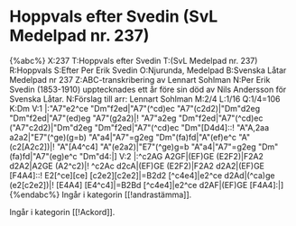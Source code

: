 # Hoppvals efter Svedin (SvL Medelpad nr. 237)

{%abc%}
X:237
T:Hoppvals efter Svedin
T:(SvL Medelpad nr. 237)
R:Hoppvals
S:Efter Per Erik Svedin
O:Njurunda, Medelpad
B:Svenska Låtar Medelpad nr 237
Z:ABC-transkribering av Lennart Sohlman
N:Per Erik Svedin (1853-1910) upptecknades ett år före sin död av Nils Andersson för Svenska Låtar.
N:Förslag till arr: Lennart Sohlman
M:2/4
L:1/16
Q:1/4=106
K:Dm
V:1
|:"A7"e2^ce "Dm"f2ed|"A7"(^cd)ec "A7"(c2d2)|"Dm"d2eg "Dm"f2ed|"A7"(ed)eg "A7"(g2a2)|!
"A7"a2eg "Dm"f2ed|"A7"(^cd)ec ("A7"c2d2)|"Dm"d2eg "Dm"f2ed|"A7"(^cd)ec "Dm"[D4d4]::!
"A"A,2aa a2a2|"E7"(^ge)(g=b) "A"a4|"A7"=g2eg "Dm"(fa)fd|"A"(ef)e^c "A"(c2[A2c2])|!
"A"[A4^c4] "A"(e2a2)|"E7"(^ge)g=b "A"a4|"A7"=g2eg "Dm"(fa)fd|"A7"(eg)e^c "Dm"d4:|]
V:2
|:^c2AG A2GF|(EF)GE (E2F2)|F2A2 d2A2|A2GE (A2^c2)|!
^c2Ac d2cA|(EF)GE (E2F2)|F2A2 d2A2|(EF)GE [F4A4]::!
E2[^ce][ce] [c2e2][c2e2]|=B2d2 [^c4e4]|e2^ce d2Ad|(^ca)ge (e2[c2e2])|!
[E4A4] [E4^c4]|=B2Bd [^c4e4]|e2^ce d2AF|(EF)GE [F4A4]:|]
{%endabc%}
Ingår i kategorin [[!andrastämma]].

Ingår i kategorin [[!Ackord]].
